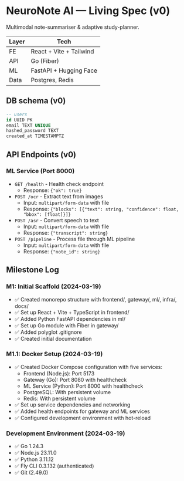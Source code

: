 # NeuroNote AI — Living Spec (v0)

Multimodal note-summariser & adaptive study-planner.

| Layer | Tech                     |
|-------|--------------------------|
| FE    | React + Vite + Tailwind  |
| API   | Go (Fiber)               |
| ML    | FastAPI + Hugging Face   |
| Data  | Postgres, Redis          |

## DB schema (v0)
```sql
-- users
id UUID PK
email TEXT UNIQUE
hashed_password TEXT
created_at TIMESTAMPTZ
```

## API Endpoints (v0)

### ML Service (Port 8000)
- `GET /health` - Health check endpoint
  - Response: `{"ok": true}`
- `POST /ocr` - Extract text from images
  - Input: `multipart/form-data` with file
  - Response: `{"blocks": [{"text": string, "confidence": float, "bbox": [float]}]}`
- `POST /asr` - Convert speech to text
  - Input: `multipart/form-data` with file
  - Response: `{"transcript": string}`
- `POST /pipeline` - Process file through ML pipeline
  - Input: `multipart/form-data` with file
  - Response: `{"note_id": string}`

## Milestone Log

### M1: Initial Scaffold (2024-03-19)
- ✅ Created monorepo structure with frontend/, gateway/, ml/, infra/, docs/
- ✅ Set up React + Vite + TypeScript in frontend/
- ✅ Added Python FastAPI dependencies in ml/
- ✅ Set up Go module with Fiber in gateway/
- ✅ Added polyglot .gitignore
- ✅ Created initial documentation

### M1.1: Docker Setup (2024-03-19)
- ✅ Created Docker Compose configuration with five services:
  - Frontend (Node.js): Port 5173
  - Gateway (Go): Port 8080 with healthcheck
  - ML Service (Python): Port 8000 with healthcheck
  - PostgreSQL: With persistent volume
  - Redis: With persistent volume
- ✅ Set up service dependencies and networking
- ✅ Added health endpoints for gateway and ML services
- ✅ Configured development environment with hot-reload

### Development Environment (2024-03-19)
- ✅ Go 1.24.3
- ✅ Node.js 23.11.0
- ✅ Python 3.11.12
- ✅ Fly CLI 0.3.132 (authenticated)
- ✅ Git (2.49.0)
